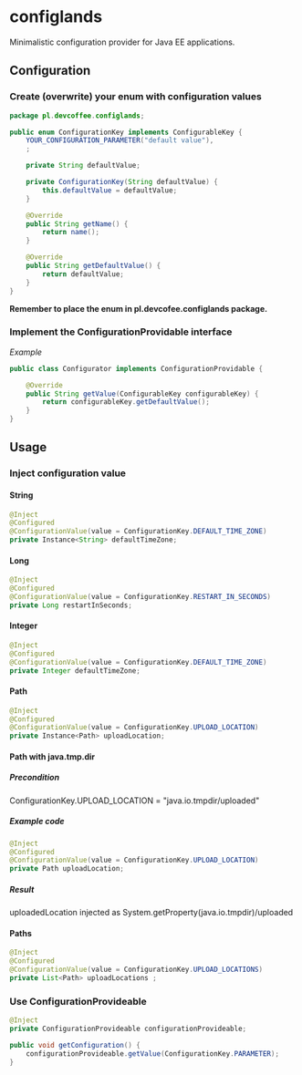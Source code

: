 # configlands
Minimalistic configuration provider for Java EE applications.

## Configuration

### Create (overwrite) your enum with configuration values

```java
package pl.devcoffee.configlands;

public enum ConfigurationKey implements ConfigurableKey {
	YOUR_CONFIGURATION_PARAMETER("default value"),
	;

	private String defaultValue;

	private ConfigurationKey(String defaultValue) {
		this.defaultValue = defaultValue;
	}

	@Override
	public String getName() {
		return name();
	}

	@Override
	public String getDefaultValue() {
		return defaultValue;
	}
}
```

**Remember to place the enum in pl.devcofee.configlands package.**

### Implement the ConfigurationProvidable interface

_Example_
```java
public class Configurator implements ConfigurationProvidable {

	@Override
	public String getValue(ConfigurableKey configurableKey) {
		return configurableKey.getDefaultValue();
	}
}
```

## Usage

### Inject configuration value

#### String

```java
@Inject
@Configured
@ConfigurationValue(value = ConfigurationKey.DEFAULT_TIME_ZONE)
private Instance<String> defaultTimeZone;
```

#### Long

```java
@Inject
@Configured
@ConfigurationValue(value = ConfigurationKey.RESTART_IN_SECONDS)
private Long restartInSeconds;
```

#### Integer

```java
@Inject
@Configured
@ConfigurationValue(value = ConfigurationKey.DEFAULT_TIME_ZONE)
private Integer defaultTimeZone;
```

#### Path

```java
@Inject
@Configured
@ConfigurationValue(value = ConfigurationKey.UPLOAD_LOCATION)
private Instance<Path> uploadLocation;
```

#### Path with java.tmp.dir

##### Precondition
ConfigurationKey.UPLOAD_LOCATION = "java.io.tmpdir/uploaded" 

##### Example code
```java
@Inject
@Configured
@ConfigurationValue(value = ConfigurationKey.UPLOAD_LOCATION)
private Path uploadLocation;
```

##### Result

uploadedLocation injected as System.getProperty(java.io.tmpdir)/uploaded

#### Paths

```java
@Inject
@Configured
@ConfigurationValue(value = ConfigurationKey.UPLOAD_LOCATIONS)
private List<Path> uploadLocations ;
```

### Use ConfigurationProvideable

```java
@Inject
private ConfigurationProvideable configurationProvideable;

public void getConfiguration() {
	configurationProvideable.getValue(ConfigurationKey.PARAMETER);
}
```